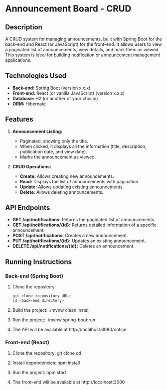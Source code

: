 # Announcement Board - CRUD

## Description

A CRUD system for managing announcements, built with Spring Boot for the back-end and React (or JavaScript) for the front-end. It allows users to view a paginated list of announcements, view details, and mark them as viewed. This system is ideal for building notification or announcement management applications.

## Technologies Used

- **Back-end:** Spring Boot (version x.x.x)
- **Front-end:** React (or vanilla JavaScript) (version x.x.x)
- **Database:** H2 (or another of your choice)
- **ORM:** Hibernate

## Features

1. **Announcement Listing:**
   - Paginated, showing only the title.
   - When clicked, it displays all the information (title, description, publication date, and view date).
   - Marks the announcement as viewed.

2. **CRUD Operations:**
   - **Create:** Allows creating new announcements.
   - **Read:** Displays the list of announcements with pagination.
   - **Update:** Allows updating existing announcements.
   - **Delete:** Allows deleting announcements.

## API Endpoints

- **GET /api/notifications:** Returns the paginated list of announcements.
- **GET /api/notifications/{id}:** Returns detailed information of a specific announcement.
- **POST /api/notifications:** Creates a new announcement.
- **PUT /api/notifications/{id}:** Updates an existing announcement.
- **DELETE /api/notifications/{id}:** Deletes an announcement.

## Running Instructions

### Back-end (Spring Boot)

1. Clone the repository:
   ```bash
   git clone <repository URL>
   cd <back-end directory>

2. Build the project:
   ./mvnw clean install

3. Run the project:
   ./mvnw spring-boot:run

4. The API will be available at http://localhost:8080/notice

### Front-end (React)

1. Clone the repository:
   git clone <repository URL>
   cd <front-end directory>

2. Install dependencies:
   npm install

3. Run the project:
   npm start

4. The front-end will be available at http://localhost:3000